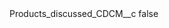 <?xml version="1.0" encoding="UTF-8"?>
<CustomMetadata xmlns="http://soap.sforce.com/2006/04/metadata">
    <label>Products_discussed_CDCM__c</label>
    <protected>false</protected>
</CustomMetadata>
